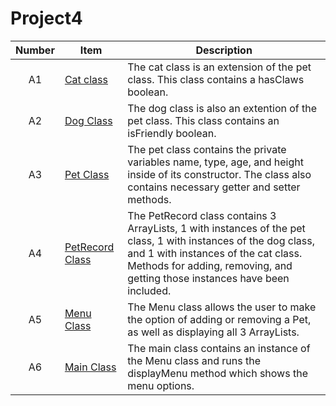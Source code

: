 # Project4

| Number | Item|Description|
|:---:| ---| ---|
| A1| [Cat class](https://github.com/Sleepy-Joey/Project4/blob/master/src/Cat.java) |The cat class is an extension of the pet class. This class contains a hasClaws boolean.|
| A2| [Dog Class](https://github.com/Sleepy-Joey/Project4/blob/master/src/Dog.java) |The dog class is also an extention of the pet class. This class contains an isFriendly boolean.|
| A3| [Pet Class](https://github.com/Sleepy-Joey/Project4/blob/master/src/Pet.java) |The pet class contains the private variables name, type, age, and height inside of its constructor. The class also contains necessary getter and setter methods.|
| A4| [PetRecord Class](https://github.com/Sleepy-Joey/Project4/blob/master/src/PetRecord.java) |The PetRecord class contains 3 ArrayLists, 1 with instances of the pet class, 1 with instances of the dog class, and 1 with instances of the cat class. Methods for adding, removing, and getting those instances have been included.|
| A5| [Menu Class](https://github.com/Sleepy-Joey/Project4/blob/master/src/Menu.java) |The Menu class allows the user to make the option of adding or removing a Pet, as well as displaying all 3 ArrayLists.|
| A6| [Main Class](https://github.com/Sleepy-Joey/Project4/blob/master/src/Main.java) |The main class contains an instance of the Menu class and runs the displayMenu method which shows the menu options.|
